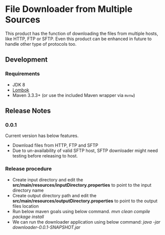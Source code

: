 File Downloader from Multiple Sources
============

This product has the function of downloading the files from multiple hosts, like HTTP, FTP or SFTP. Even this product can be enhanced in future to handle other type of protocols too.


Development
------

### Requirements

* JDK 8
* [Lombok](https://projectlombok.org/)
* Maven 3.3.3+ (or use the included Maven wrapper via `mvnw`)


Release Notes
------

### 0.0.1
  Current version has below features.
  * Download files from HTTP, FTP and SFTP
  * Due to un-availability of valid SFTP host, SFTP downloader might need testing before releasing to host.
  
### Release procedure
* Create input directory and edit the <b>src/main/resources/inputDirectory.properties</b> to point to the input directory name
* Create output directory path and edit the <b>src/main/resources/outputDirectory.properties</b> to point to the output files location
* Run below maven goals using below command.
<i>mvn clean compile package install</i>
* We can run the downloader application using below command: <i> java -jar downloader-0.0.1-SNAPSHOT.jar </i>
  